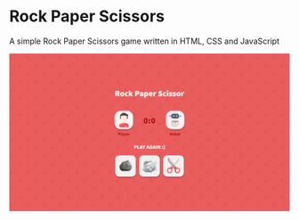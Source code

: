 # Rock Paper Scissors

A simple Rock Paper Scissors game written in HTML, CSS and JavaScript

![RockPaperScissors Screenshot](./thumb.jpg)
